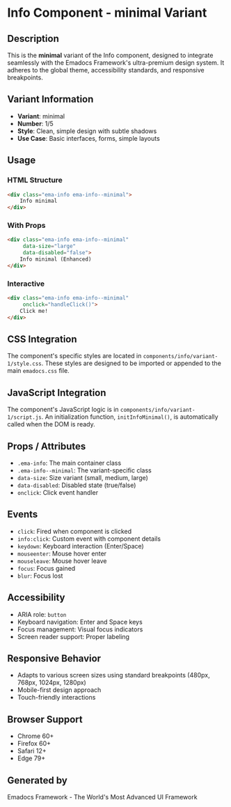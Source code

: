 # Info Component - minimal Variant

## Description
This is the **minimal** variant of the Info component, designed to integrate seamlessly with the Emadocs Framework's ultra-premium design system. It adheres to the global theme, accessibility standards, and responsive breakpoints.

## Variant Information
- **Variant**: minimal
- **Number**: 1/5
- **Style**: Clean, simple design with subtle shadows
- **Use Case**: Basic interfaces, forms, simple layouts

## Usage

### HTML Structure
```html
<div class="ema-info ema-info--minimal">
    Info minimal
</div>
```

### With Props
```html
<div class="ema-info ema-info--minimal" 
     data-size="large" 
     data-disabled="false">
    Info minimal (Enhanced)
</div>
```

### Interactive
```html
<div class="ema-info ema-info--minimal" 
     onclick="handleClick()">
    Click me!
</div>
```

## CSS Integration
The component's specific styles are located in `components/info/variant-1/style.css`. These styles are designed to be imported or appended to the main `emadocs.css` file.

## JavaScript Integration
The component's JavaScript logic is in `components/info/variant-1/script.js`. An initialization function, `initInfoMinimal()`, is automatically called when the DOM is ready.

## Props / Attributes
- `.ema-info`: The main container class
- `.ema-info--minimal`: The variant-specific class
- `data-size`: Size variant (small, medium, large)
- `data-disabled`: Disabled state (true/false)
- `onclick`: Click event handler

## Events
- `click`: Fired when component is clicked
- `info:click`: Custom event with component details
- `keydown`: Keyboard interaction (Enter/Space)
- `mouseenter`: Mouse hover enter
- `mouseleave`: Mouse hover leave
- `focus`: Focus gained
- `blur`: Focus lost

## Accessibility
- ARIA role: `button`
- Keyboard navigation: Enter and Space keys
- Focus management: Visual focus indicators
- Screen reader support: Proper labeling

## Responsive Behavior
- Adapts to various screen sizes using standard breakpoints (480px, 768px, 1024px, 1280px)
- Mobile-first design approach
- Touch-friendly interactions

## Browser Support
- Chrome 60+
- Firefox 60+
- Safari 12+
- Edge 79+

## Generated by
Emadocs Framework - The World's Most Advanced UI Framework
